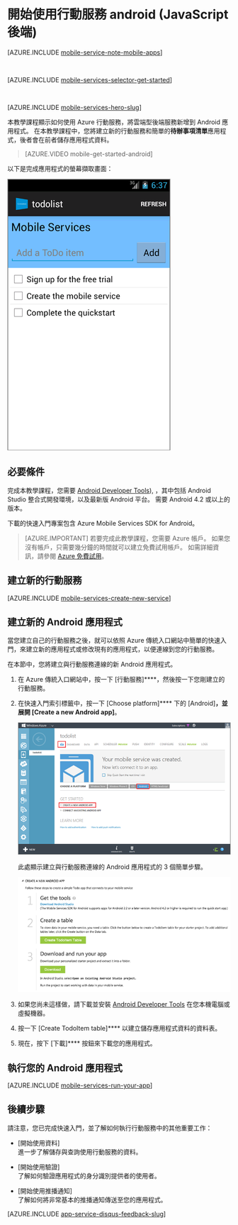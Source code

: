 <properties
    pageTitle="開始使用適用於 Android 應用程式的 Azure 行動服務 (JavaScript 後端)"
    description="遵循此教學課程，開始使用 Azure 行動服務進行 Android 開發 (JavaScript 後端)。"
    services="mobile-services"
    documentationCenter="android"
    authors="RickSaling"
    manager="dwrede"
    editor=""/>

<tags
    ms.service="mobile-services"
    ms.workload="mobile"
    ms.tgt_pltfrm="mobile-android"
    ms.devlang="java"
    ms.topic="hero-article"
    ms.date="11/05/2015"
    ms.author="ricksal"/>


# 開始使用行動服務 android (JavaScript 後端)

[AZURE.INCLUDE [mobile-service-note-mobile-apps](../../includes/mobile-services-note-mobile-apps.md)]

&nbsp;

[AZURE.INCLUDE [mobile-services-selector-get-started](../../includes/mobile-services-selector-get-started.md)]

&nbsp;

[AZURE.INCLUDE [mobile-services-hero-slug](../../includes/mobile-services-hero-slug.md)]

本教學課程顯示如何使用 Azure 行動服務，將雲端型後端服務新增到 Android 應用程式。 在本教學課程中，您將建立新的行動服務和簡單的**待辦事項清單**應用程式，後者會在前者儲存應用程式資料。

> [AZURE.VIDEO mobile-get-started-android]

以下是完成應用程式的螢幕擷取畫面：

![](./media/mobile-services-android-get-started/mobile-quickstart-completed-android.png)

## 必要條件

完成本教學課程，您需要 [Android Developer Tools](https://developer.android.com/sdk/index.html)), ，其中包括 Android Studio 整合式開發環境，以及最新版 Android 平台。 需要 Android 4.2 或以上的版本。

下載的快速入門專案包含 Azure Mobile Services SDK for Android。
> [AZURE.IMPORTANT] 若要完成此教學課程，您需要 Azure 帳戶。 如果您沒有帳戶，只需要幾分鐘的時間就可以建立免費試用帳戶。 如需詳細資訊，請參閱 [Azure 免費試用](http://azure.microsoft.com/pricing/free-trial/?WT.mc_id=AE564AB28)。


## 建立新的行動服務

[AZURE.INCLUDE [mobile-services-create-new-service](../../includes/mobile-services-create-new-service.md)]

## 建立新的 Android 應用程式

當您建立自己的行動服務之後，就可以依照 Azure 傳統入口網站中簡單的快速入門，來建立新的應用程式或修改現有的應用程式，以便連線到您的行動服務。

在本節中，您將建立與行動服務連線的新 Android 應用程式。

1.  在 Azure 傳統入口網站中，按一下 [行動服務]****，然後按一下您剛建立的行動服務。

2. 在快速入門索引標籤中，按一下 [Choose platform]**** 下的 [Android]****，並展開 [Create a new Android app]****。

    ![](./media/mobile-services-android-get-started/mobile-portal-quickstart-android1.png)

    此處顯示建立與行動服務連線的 Android 應用程式的 3 個簡單步驟。

    ![](./media/mobile-services-android-get-started/mobile-quickstart-steps-android-AS.png)

3. 如果您尚未這樣做，請下載並安裝 [Android Developer Tools](https://go.microsoft.com/fwLink/p/?LinkID=280125) 在您本機電腦或虛擬機器。

4. 按一下 [Create TodoItem table]**** 以建立儲存應用程式資料的資料表。

5. 現在，按下 [下載]**** 按鈕來下載您的應用程式。

## 執行您的 Android 應用程式

[AZURE.INCLUDE [mobile-services-run-your-app](../../includes/mobile-services-android-get-started.md)]


## <a name="next-steps"> </a>後續步驟

請注意，您已完成快速入門，並了解如何執行行動服務中的其他重要工作：

* [開始使用資料]
  <br/>進一步了解儲存與查詢使用行動服務的資料。

* [開始使用驗證]
  <br/>了解如何驗證應用程式的身分識別提供者的使用者。

* [開始使用推播通知]
  <br/>了解如何將非常基本的推播通知傳送至您的應用程式。


[AZURE.INCLUDE [app-service-disqus-feedback-slug](../../includes/app-service-disqus-feedback-slug.md)]




[get started (eclipse)]: mobile-services-android-get-started-ec.md 
[get started with data]: mobile-services-android-get-started-data.md 
[get started with authentication]: mobile-services-android-get-started-users.md 
[get started with push notifications]: mobile-services-javascript-backend-android-get-started-push.md 
[mobile services android sdk]: https://go.microsoft.com/fwLink/p/?LinkID=266533 

